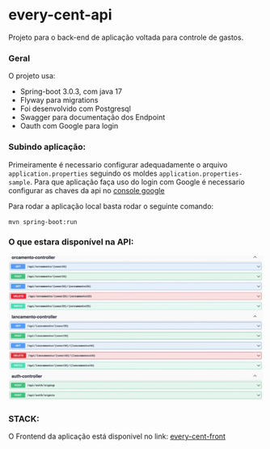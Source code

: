 # every-cent-api
Projeto para o back-end de aplicação voltada para controle de gastos.

### Geral

O projeto usa:
<ul>
    <li>Spring-boot 3.0.3, com java 17</li>
    <li>Flyway para migrations</li>
    <li>Foi desenvolvido com Postgresql</li>
    <li>Swagger para documentação dos Endpoint</li>
    <li>Oauth com Google para login</li>
</ul>

### Subindo aplicação:

Primeiramente é necessario configurar adequadamente o arquivo `application.properties` seguindo os moldes `application.properties-sample`. Para que aplicação faça uso do login com Google é necessario configurar as chaves da api no [console google](https://console.cloud.google.com/)

Para rodar a aplicação local basta rodar o seguinte comando:

```
mvn spring-boot:run
```

### O que estara disponível na API:

![swagger](https://github.com/asreal089/every-cent-api/blob/master/src/main/resources/assets/126BB659-3865-45AA-B367-AE23E6A0959D_1_105_c.jpeg?raw=true)

### STACK:

O Frontend da aplicação está disponivel no link: [every-cent-front](https://github.com/asreal089/every-cent-front)